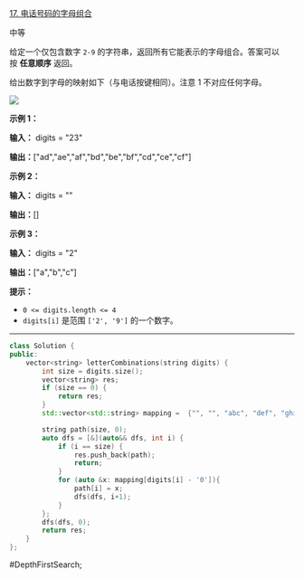 [17. 电话号码的字母组合](https://leetcode.cn/problems/letter-combinations-of-a-phone-number/)

中等

给定一个仅包含数字 `2-9` 的字符串，返回所有它能表示的字母组合。答案可以按 **任意顺序** 返回。

给出数字到字母的映射如下（与电话按键相同）。注意 1 不对应任何字母。

![](https://assets.leetcode-cn.com/aliyun-lc-upload/uploads/2021/11/09/200px-telephone-keypad2svg.png)

**示例 1：**

**输入：** digits = "23"

**输出：**["ad","ae","af","bd","be","bf","cd","ce","cf"]

**示例 2：**

**输入：** digits = ""

**输出：**[]

**示例 3：**

**输入：** digits = "2"

**输出：**["a","b","c"]

**提示：**

- `0 <= digits.length <= 4`
- `digits[i]` 是范围 `['2', '9']` 的一个数字。
---- ----

```cpp
class Solution {
public:
    vector<string> letterCombinations(string digits) {
        int size = digits.size();
        vector<string> res;
        if (size == 0) {
            return res;
        }
        std::vector<std::string> mapping =  {"", "", "abc", "def", "ghi", "jkl", "mno", "pqrs", "tuv", "wxyz"};

        string path(size, 0);
        auto dfs = [&](auto&& dfs, int i) {
            if (i == size) {
                res.push_back(path);
                return;
            }
            for (auto &x: mapping[digits[i] - '0']){
                path[i] = x;
                dfs(dfs, i+1);
            }
        };
        dfs(dfs, 0);
        return res;
    }
};
```

#DepthFirstSearch;
